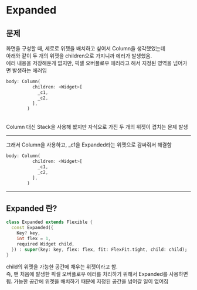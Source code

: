 # Expanded

## 문제 

화면을 구성할 때, 세로로 위젯을 배치하고 싶어서 Column을 생각했었는데  
아래와 같이 두 개의 위젯을 children으로 가지니까 에러가 발생했음.  
에러 내용을 저장해둔게 없지만, 픽셀 오버플로우 에러라고 해서 지정된 영역을 넘어가면 발생하는 에러임  
```dart
body: Column(
          children: <Widget>[
            _c1,
            _c2,
          ],
        )
```

<br>
Column 대신 Stack을 사용해 봤지만 자식으로 가진 두 개의 위젯이 겹치는 문제 발생  

---
그래서 Column을 사용하고, _c1을 Expanded라는 위젯으로 감싸줘서 해결함 

```dart
body: Column(
          children: <Widget>[
            _c1,
            _c2,
          ],
        )
```
---

## Expanded 란?
```dart 
class Expanded extends Flexible {
  const Expanded({
    Key? key,
    int flex = 1,
    required Widget child,
  }) : super(key: key, flex: flex, fit: FlexFit.tight, child: child);
}
```

child의 위젯을 가능한 공간에 채우는 위젯이라고 함.  
즉, 맨 처음에 발생한 픽셀 오버플로우 에러를 처리하기 위해서 Expanded를 사용하면 됨. 가능한 공간에 위젯을 배치하기 때문에 지정된 공간을 넘어갈 일이 없어짐  
